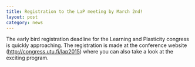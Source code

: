 ```yaml
---
title: Registration to the LaP meeting by March 2nd!
layout: post
category: news
---
```


The early bird registration deadline for the Learning and Plasticity congress is quickly 
approaching. The registration is made at the conference website 
(http://congress.utu.fi/lap2015) where you can also take a look at the exciting program.